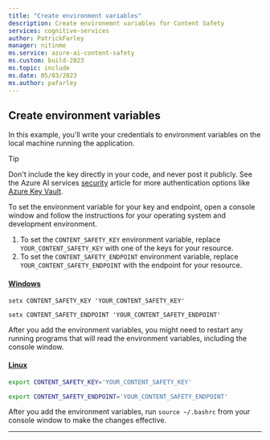 ```yaml
---
title: "Create environment variables"
description: Create environemnt variables for Content Safety
services: cognitive-services
author: PatrickFarley
manager: nitinme
ms.service: azure-ai-content-safety
ms.custom: build-2023
ms.topic: include
ms.date: 05/03/2023
ms.author: pafarley
---
```


## Create environment variables 

In this example, you'll write your credentials to environment variables on the local machine running the application.

> [!TIP]
> Don't include the key directly in your code, and never post it publicly. See the Azure AI services [security](../../security-features.md) article for more authentication options like [Azure Key Vault](../../use-key-vault.md). 

To set the environment variable for your key and endpoint, open a console window and follow the instructions for your operating system and development environment.

1. To set the `CONTENT_SAFETY_KEY` environment variable, replace `YOUR_CONTENT_SAFETY_KEY` with one of the keys for your resource.
2. To set the `CONTENT_SAFETY_ENDPOINT` environment variable, replace `YOUR_CONTENT_SAFETY_ENDPOINT` with the endpoint for your resource.

#### [Windows](#tab/windows)

```console
setx CONTENT_SAFETY_KEY 'YOUR_CONTENT_SAFETY_KEY'
```

```console
setx CONTENT_SAFETY_ENDPOINT 'YOUR_CONTENT_SAFETY_ENDPOINT'
```

After you add the environment variables, you might need to restart any running programs that will read the environment variables, including the console window.

#### [Linux](#tab/linux)

```bash
export CONTENT_SAFETY_KEY='YOUR_CONTENT_SAFETY_KEY'
```

```bash
export CONTENT_SAFETY_ENDPOINT='YOUR_CONTENT_SAFETY_ENDPOINT'
```

After you add the environment variables, run `source ~/.bashrc` from your console window to make the changes effective.

---

